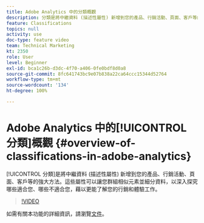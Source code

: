 ```yaml
---
title: Adobe Analytics 中的分類概觀
description: 分類是將中繼資料 (描述性屬性) 新增到您的產品、行銷活動、頁面、客戶等的強大方法。這些屬性可以讓您群組相似元素並細分資料，以深入探究哪些適合您、哪些不適合您，藉以更能了解您的行銷和體驗工作。
feature: Classifications
topics: null
activity: use
doc-type: feature video
team: Technical Marketing
kt: 2350
role: User
level: Beginner
exl-id: bca1c26b-d3dc-4f70-a406-0fe0bdf8d0a8
source-git-commit: 8fc641743bc9e07b838a22ca64ccc15344d52764
workflow-type: tm+mt
source-wordcount: '134'
ht-degree: 100%

---
```


# Adobe Analytics 中的[!UICONTROL 分類]概觀 {#overview-of-classifications-in-adobe-analytics}

[!UICONTROL 分類]是將中繼資料 (描述性屬性) 新增到您的產品、行銷活動、頁面、客戶等的強大方法。這些屬性可以讓您群組相似元素並細分資料，以深入探究哪些適合您、哪些不適合您，藉以更能了解您的行銷和體驗工作。

>[!VIDEO](https://video.tv.adobe.com/v/16853/?quality=12&learn=on)

如需有關本功能的詳細資訊，請瀏覽[文件](https://experienceleague.adobe.com/docs/analytics/components/classifications/c-classifications.html?lang=zh-Hant)。

